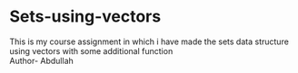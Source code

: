 # Sets-using-vectors
This is my course assignment in which i have made the sets data structure using vectors with some additional function
<br>
Author- Abdullah
